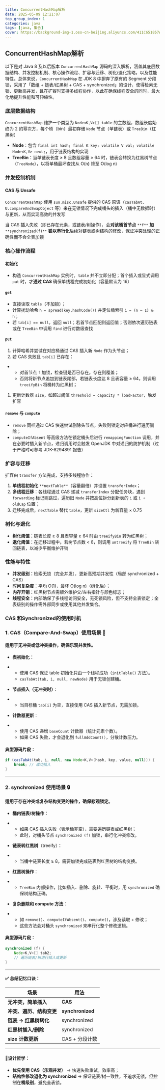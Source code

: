 ```yaml
---
title: ConcurrentHashMap解析
date: 2025-05-09 12:21:07
top_group_index: 1
categories: java
tags: [java, 集合]
cover: https://background-img-1.oss-cn-beijing.aliyuncs.com/411C651857A92B91C951C65A93070D03.jpeg
---
```


## ConcurrentHashMap解析

以下是对 Java 8 及以后版本 `ConcurrentHashMap` 源码的深入解析，涵盖其底层数据结构、并发控制机制、核心操作流程、扩容与迁移、树化/退化策略，以及性能特性。总体来说，`ConcurrentHashMap` 在 JDK 8 中摒弃了原有的 Segment 分段锁，采用了「数组 + 链表/红黑树 + CAS + synchronized」的设计，使得检索无锁、更新高并发，且在扩容时支持多线程协作，以此在确保线程安全的同时，最大化地提升性能和可伸缩性。

### 底层数据结构

`ConcurrentHashMap` 维护一个类型为 `Node<K,V>[] table` 的主数组，数组长度始终为 2 的幂次方，每个桶（bin）最初存储 `Node` 节点（单链表）或 `TreeBin`（红黑树）

- **Node**：包含 `final int hash; final K key; volatile V val; volatile Node<K,V> next;`，用于链表结构的实现
- **TreeBin**：当单链表长度 ≥ 8 且数组容量 ≥ 64 时，链表会转换为红黑树节点（`TreeNode`），以将单桶最坏查找从 O(n) 降至 O(log n)

### 并发控制机制

#### CAS 与 Unsafe

`ConcurrentHashMap` 使用 `sun.misc.Unsafe` 提供的 CAS 原语（`casTabAt`、`U.compareAndSwapObject` 等）来在无锁情况下完成桶头的插入（桶中无数据时）与更新，从而实现高效的并发写

当 CAS 插入失败（即已存在元素，或链表/树操作），会**对该桶首节点** `**f**` **加** `**synchronized(f)**` **锁以串行化**后续对链表或树结构的修改，保证冲突处理的正确性而不会全表加锁

### 核心操作流程

#### 初始化

- 构造 `ConcurrentHashMap` 实例时，`table` 并不立即分配；首个插入或显式调用 `put` 时，才**通过 CAS** 确保单线程完成初始化（容量默认为 16）

#### `get`

- 直接读取 `table`（不加锁）；
- 计算扰动哈希 `h = spread(key.hashCode())` 并定位桶索引 `i = (n – 1) & h`；
- 若 `tab[i] == null`，返回 `null`；若首节点匹配则返回值；否则依次遍历链表或在 `TreeBin` 中调用 `find` 进行对数级查找

#### `put`

1. 计算哈希并尝试在对应桶通过 CAS 插入新 `Node` 作为头节点；
2. 若 CAS 失败且 `tab[i]` 已存在：

- - 对首节点 `f` 加锁，检查键是否已存在，存在则覆盖；
  - 否则将新节点追加到链表尾部，若链表长度达 8 且表容量 ≥ 64，则调用 `treeifyBin` 将桶转为红黑树；

1. 更新计数器 `size`，如超过阈值 `threshold = capacity * loadFactor`，触发扩容

#### `remove` 与 `compute`

- `remove` 同样通过 CAS 快速尝试删除头节点，失败则锁定对应桶进行遍历删除；
- `computeIfAbsent` 等高级方法在锁定桶头后进行 `remappingFunction` 调用，并在必要时插入新节点，递归调用时会触发 OpenJDK 中对递归的防护机制（过于严格时可参考 JDK-8294891 报告）

### 扩容与迁移

扩容由 `transfer` 方法完成，支持多线程协作：

1. **单线程初始化** `**nextTable**`（容量翻倍）并设置 `transferIndex`；
2. **多线程迁移**：各线程通过 CAS 递减 `transferIndex` 分配任务块，遇到 `forwarding` 标记则跳过，遍历旧 `Node` 并按高位拆分到新表的 `i` 或 `i + oldCap` 位置；
3. 迁移完成后，`nextTable` 替代 `table`，更新 `sizeCtl` 为新容量 × 0.75

### 树化与退化

- **树化阈值**：链表长度 ≥ 8 且表容量 ≥ 64 时由 `treeifyBin` 转为红黑树；
- **退化阈值**：在迁移过程中，若树节点数 < 6，则调用 `untreeify` 将 `TreeBin` 转回链表，以减少平衡维护开销

### 性能与特性

- **并发级别**：检索无锁（完全并发），更新高预期并发性（局部 synchronized + CAS）
- **时间复杂度**：平均 O(1)，最坏 O(log n)（树化后）；
- **内存开销**：红黑树节点需额外维护父/左右指针与颜色标志；
- **线程安全**：内部确保了多线程访问安全，无死锁风险，但不支持全表锁定；全表级别的操作需外部同步或使用其他并发集合。

###  CAS  和Synchronized的使用时机

### 1. **CAS（Compare-And-Swap）使用场景** 🔄

#### 适用于**无冲突**或**低冲突**操作，确保乐观并发性。

- **表初始化**：

- - 使用 CAS 保证 table 初始化只由一个线程成功（`initTable()` 方法）。
  - `casTabAt(tab, i, null, newNode)` 用于无锁创建桶。

- **节点插入（无冲突时）**：

- - 当目标桶 `tab[i]` 为空，直接使用 CAS 插入新节点，无需加锁。

- **计数器更新**：

- - 使用 CAS 递增 `baseCount` 计数器（统计元素个数）。
  - 如果 CAS 失败，才会退化到 `fullAddCount()`，分散计数压力。

#### 典型源码片段：

```java
if (casTabAt(tab, i, null, new Node<K,V>(hash, key, value, null))) {
    break; // 成功插入
}
```

------

### 2. **synchronized 使用场景** 🔒

#### 适用于**存在冲突**或**复杂结构变更**的操作，确保悲观锁定。

- **桶内链表/树操作**：

- - 如果 CAS 插入失败（表示桶非空），需要遍历链表或红黑树；
  - 此时，对桶头节点 `synchronized (f)` 加锁，串行化冲突修改。

- **链表转红黑树**（treeify）：

- - 当桶中链表长度 ≥ 8，需要加锁完成链表到红黑树的结构变换。

- **红黑树操作**：

- - `TreeBin` 内部操作，比如插入、删除、旋转、平衡时，用 `synchronized` 确保树结构正确。

- **复杂删除和 compute 方法**：

- - 如 `remove()`、`computeIfAbsent()`、`compute()`，涉及读取 + 修改；
  - 这些方法会对桶头 `synchronized` 来串行化整个修改逻辑。

#### 典型源码片段：

```java
synchronized (f) {
    Node<K,V>[] tab2;
    // 遍历链表/树进行插入或更新
}
```

------

#### ✅ 总结记忆口诀：

| 场景                     | 用法             |
| ------------------------ | ---------------- |
| **无冲突，简单插入**     | **CAS**          |
| **冲突、遍历、结构变更** | **synchronized** |
| **链表 → 红黑树转化**    | synchronized     |
| **红黑树插入/删除**      | synchronized     |
| **size 计数更新**        | CAS + 分段计数   |

------

#### 🚩设计哲学：

- **优先使用 CAS（乐观并发）** → 快速失败重试，效率高；
- **结构性修改退化为 synchronized** → 保证链表/树一致性，不追求无锁，但控制在**桶级别**，避免全表锁。
